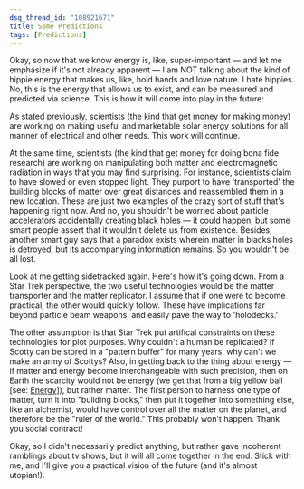 ```yaml
---
dsq_thread_id: "108921671"
title: Some Predictions
tags: [Predictions]
---
```


Okay, so now that we know energy is, like, super-important — and let me emphasize if it's not already apparent — I am NOT talking about the kind of hippie energy that makes us, like, hold hands and love nature. I hate hippies. No, this is the energy that allows us to exist, and can be measured and predicted via science. This is how it will come into play in the future:

As stated previously, scientists (the kind that get money for making money) are working on making useful and marketable solar energy solutions for all manner of electrical and other needs. This work will continue.

At the same time, scientists (the kind that get money for doing bona fide research) are working on manipulating both matter and electromagnetic radiation in ways that you may find surprising. For instance, scientists claim to have slowed or even stopped light. They purport to have 'transported' the building blocks of matter over great distances and reassembled them in a new location. These are just two examples of the crazy sort of stuff that's happening right now. And no, you shouldn't be worried about particle accelerators accidentally creating black holes — it could happen, but some smart people assert that it wouldn't delete us from existence. Besides, another smart guy says that a paradox exists wherein matter in blacks holes is detroyed, but its accompanying information remains. So you wouldn't be all lost.

Look at me getting sidetracked again. Here's how it's going down. From a Star Trek perspective, the two useful technologies would be the matter transporter and the matter replicator. I assume that if one were to become practical, the other would quickly follow. These have implications far beyond particle beam weapons, and easily pave the way to 'holodecks.'

The other assumption is that Star Trek put artifical constraints on these technologies for plot purposes. Why couldn't a human be replicated? If Scotty can be stored in a "pattern buffer" for many years, why can't we make an army of Scottys? Also, in getting back to the thing about energy — if matter and energy become interchangeable with such precision, then on Earth the scarcity would not be energy (we get that from a big yellow ball [see: [Energy](http://bradczerniak.com/2007/08/04/energy/)]), but rather matter. The first person to harness one type of matter, turn it into "building blocks," then put it together into something else, like an alchemist, would have control over all the matter on the planet, and therefore be the "ruler of the world." This probably won't happen. Thank you social contract!

Okay, so I didn't necessarily predict anything, but rather gave incoherent ramblings about tv shows, but it will all come together in the end. Stick with me, and I'll give you a practical vision of the future (and it's almost utopian!).
